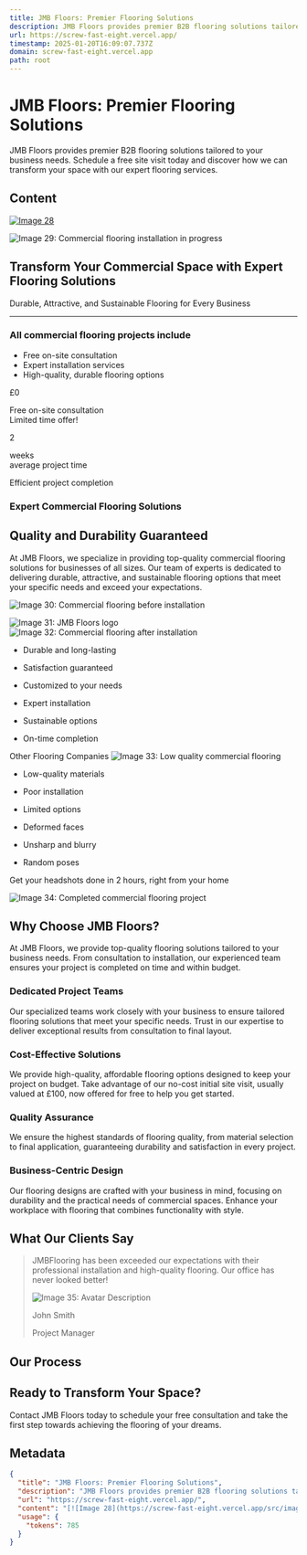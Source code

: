 ```yaml
---
title: JMB Floors: Premier Flooring Solutions
description: JMB Floors provides premier B2B flooring solutions tailored to your business needs. Schedule a free site visit today and discover how we can transform your space with our expert flooring services.
url: https://screw-fast-eight.vercel.app/
timestamp: 2025-01-20T16:09:07.737Z
domain: screw-fast-eight.vercel.app
path: root
---
```


# JMB Floors: Premier Flooring Solutions


JMB Floors provides premier B2B flooring solutions tailored to your business needs. Schedule a free site visit today and discover how we can transform your space with our expert flooring services.


## Content

[![Image 28](https://screw-fast-eight.vercel.app/src/images/dark-logo-6e459c3da8692db42978217d8baaf88a.png.svg)](https://screw-fast-eight.vercel.app/)

![Image 29: Commercial flooring installation in progress](https://screw-fast-eight.vercel.app/_astro/JMB.A.COM07.CIc4wq7C_Z1xU48M.avif)

Transform Your Commercial Space with Expert Flooring Solutions
--------------------------------------------------------------

Durable, Attractive, and Sustainable Flooring for Every Business

* * *

### All commercial flooring projects include

*   Free on-site consultation
*   Expert installation services
*   High-quality, durable flooring options

£0

Free on-site consultation  
Limited time offer!

2

weeks  
average project time

Efficient project completion

### Expert Commercial Flooring Solutions

Quality and Durability Guaranteed
---------------------------------

At JMB Floors, we specialize in providing top-quality commercial flooring solutions for businesses of all sizes. Our team of experts is dedicated to delivering durable, attractive, and sustainable flooring options that meet your specific needs and exceed your expectations.

![Image 30: Commercial flooring before installation](https://screw-fast-eight.vercel.app/images/commercial-flooring-before.jpg)

![Image 31: JMB Floors logo](https://screw-fast-eight.vercel.app/images/jmb-floors-logo.svg) ![Image 32: Commercial flooring after installation](https://screw-fast-eight.vercel.app/images/commercial-flooring-after.jpg)

*   Durable and long-lasting
    
*   Satisfaction guaranteed
    
*   Customized to your needs
    
*   Expert installation
    
*   Sustainable options
    
*   On-time completion
    

Other Flooring Companies ![Image 33: Low quality commercial flooring](https://screw-fast-eight.vercel.app/images/low-quality-flooring.jpg)

*   Low-quality materials
    
*   Poor installation
    
*   Limited options
    
*   Deformed faces
    
*   Unsharp and blurry
    
*   Random poses
    

Get your headshots done in 2 hours, right from your home

![Image 34: Completed commercial flooring project](https://screw-fast-eight.vercel.app/_astro/JMB.A.COM07.CIc4wq7C_Z1xU48M.avif)

Why Choose JMB Floors?
----------------------

At JMB Floors, we provide top-quality flooring solutions tailored to your business needs. From consultation to installation, our experienced team ensures your project is completed on time and within budget.

### Dedicated Project Teams

Our specialized teams work closely with your business to ensure tailored flooring solutions that meet your specific needs. Trust in our expertise to deliver exceptional results from consultation to final layout.

### Cost-Effective Solutions

We provide high-quality, affordable flooring options designed to keep your project on budget. Take advantage of our no-cost initial site visit, usually valued at £100, now offered for free to help you get started.

### Quality Assurance

We ensure the highest standards of flooring quality, from material selection to final application, guaranteeing durability and satisfaction in every project.

### Business-Centric Design

Our flooring designs are crafted with your business in mind, focusing on durability and the practical needs of commercial spaces. Enhance your workplace with flooring that combines functionality with style.

What Our Clients Say
--------------------

> JMBFlooring has been exceeded our expectations with their professional installation and high-quality flooring. Our office has never looked better!
> 
> ![Image 35: Avatar Description](https://randomuser.me/api/portraits/men/1.jpg)
> 
> John Smith
> 
> Project Manager

Our Process
-----------

Ready to Transform Your Space?
------------------------------

Contact JMB Floors today to schedule your free consultation and take the first step towards achieving the flooring of your dreams.

## Metadata

```json
{
  "title": "JMB Floors: Premier Flooring Solutions",
  "description": "JMB Floors provides premier B2B flooring solutions tailored to your business needs. Schedule a free site visit today and discover how we can transform your space with our expert flooring services.",
  "url": "https://screw-fast-eight.vercel.app/",
  "content": "[![Image 28](https://screw-fast-eight.vercel.app/src/images/dark-logo-6e459c3da8692db42978217d8baaf88a.png.svg)](https://screw-fast-eight.vercel.app/)\n\n![Image 29: Commercial flooring installation in progress](https://screw-fast-eight.vercel.app/_astro/JMB.A.COM07.CIc4wq7C_Z1xU48M.avif)\n\nTransform Your Commercial Space with Expert Flooring Solutions\n--------------------------------------------------------------\n\nDurable, Attractive, and Sustainable Flooring for Every Business\n\n* * *\n\n### All commercial flooring projects include\n\n*   Free on-site consultation\n*   Expert installation services\n*   High-quality, durable flooring options\n\n£0\n\nFree on-site consultation  \nLimited time offer!\n\n2\n\nweeks  \naverage project time\n\nEfficient project completion\n\n### Expert Commercial Flooring Solutions\n\nQuality and Durability Guaranteed\n---------------------------------\n\nAt JMB Floors, we specialize in providing top-quality commercial flooring solutions for businesses of all sizes. Our team of experts is dedicated to delivering durable, attractive, and sustainable flooring options that meet your specific needs and exceed your expectations.\n\n![Image 30: Commercial flooring before installation](https://screw-fast-eight.vercel.app/images/commercial-flooring-before.jpg)\n\n![Image 31: JMB Floors logo](https://screw-fast-eight.vercel.app/images/jmb-floors-logo.svg) ![Image 32: Commercial flooring after installation](https://screw-fast-eight.vercel.app/images/commercial-flooring-after.jpg)\n\n*   Durable and long-lasting\n    \n*   Satisfaction guaranteed\n    \n*   Customized to your needs\n    \n*   Expert installation\n    \n*   Sustainable options\n    \n*   On-time completion\n    \n\nOther Flooring Companies ![Image 33: Low quality commercial flooring](https://screw-fast-eight.vercel.app/images/low-quality-flooring.jpg)\n\n*   Low-quality materials\n    \n*   Poor installation\n    \n*   Limited options\n    \n*   Deformed faces\n    \n*   Unsharp and blurry\n    \n*   Random poses\n    \n\nGet your headshots done in 2 hours, right from your home\n\n![Image 34: Completed commercial flooring project](https://screw-fast-eight.vercel.app/_astro/JMB.A.COM07.CIc4wq7C_Z1xU48M.avif)\n\nWhy Choose JMB Floors?\n----------------------\n\nAt JMB Floors, we provide top-quality flooring solutions tailored to your business needs. From consultation to installation, our experienced team ensures your project is completed on time and within budget.\n\n### Dedicated Project Teams\n\nOur specialized teams work closely with your business to ensure tailored flooring solutions that meet your specific needs. Trust in our expertise to deliver exceptional results from consultation to final layout.\n\n### Cost-Effective Solutions\n\nWe provide high-quality, affordable flooring options designed to keep your project on budget. Take advantage of our no-cost initial site visit, usually valued at £100, now offered for free to help you get started.\n\n### Quality Assurance\n\nWe ensure the highest standards of flooring quality, from material selection to final application, guaranteeing durability and satisfaction in every project.\n\n### Business-Centric Design\n\nOur flooring designs are crafted with your business in mind, focusing on durability and the practical needs of commercial spaces. Enhance your workplace with flooring that combines functionality with style.\n\nWhat Our Clients Say\n--------------------\n\n> JMBFlooring has been exceeded our expectations with their professional installation and high-quality flooring. Our office has never looked better!\n> \n> ![Image 35: Avatar Description](https://randomuser.me/api/portraits/men/1.jpg)\n> \n> John Smith\n> \n> Project Manager\n\nOur Process\n-----------\n\nReady to Transform Your Space?\n------------------------------\n\nContact JMB Floors today to schedule your free consultation and take the first step towards achieving the flooring of your dreams.",
  "usage": {
    "tokens": 785
  }
}
```
